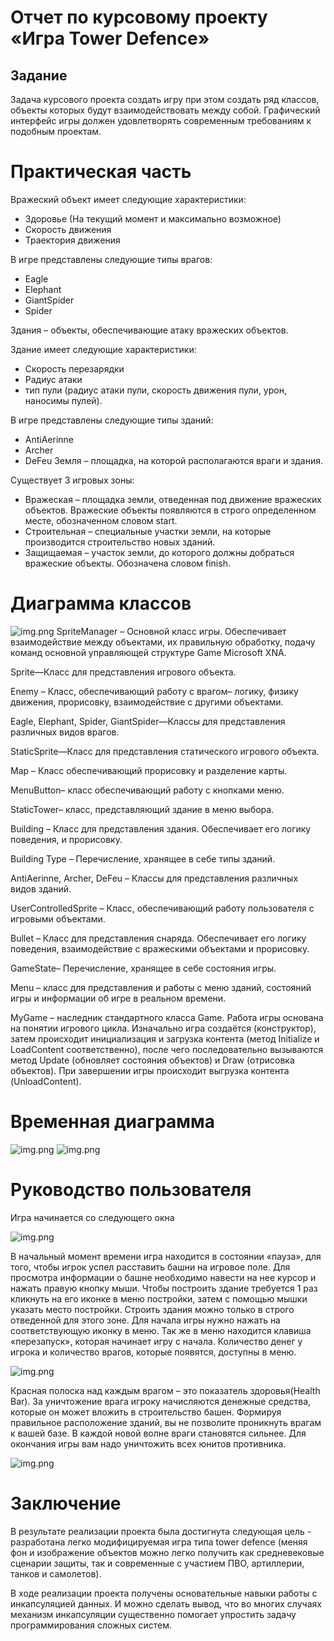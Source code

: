 # Отчет по курсовому проекту «Игра Tower Defence»
## Задание
Задача курсового проекта создать игру при этом создать ряд классов, объекты которых будут взаимодействовать между собой. Графический интерфейс игры должен удовлетворять современным требованиям к подобным проектам.
# Практическая часть
Вражеский объект имеет следующие характеристики:
* Здоровье (На текущий момент и максимально возможное)
* Скорость движения
* Траектория движения

В игре представлены следующие типы врагов:
* Eagle
* Elephant
* GiantSpider
* Spider

Здания – объекты, обеспечивающие атаку вражеских объектов.

Здание имеет следующие характеристики:
* Скорость перезарядки
* Радиус атаки
* тип пули (радиус атаки пули, скорость движения пули, урон, наносимы пулей).

В игре представлены следующие типы зданий:
* AntiAerinne
* Archer
* DeFeu
Земля – площадка, на которой располагаются враги и здания.

Существует  3 игровых зоны:
* Вражеская – площадка земли, отведенная под движение вражеских объектов. Вражеские объекты появляются в строго определенном месте, обозначенном словом start.
* Строительная – специальные участки земли, на которые производится строительство новых зданий. 
* Защищаемая – участок земли, до которого должны добраться вражеские объекты. Обозначена словом finish.

# Диаграмма классов
![img.png](images/img.png)
SpriteManager – Основной класс игры. Обеспечивает взаимодействие между объектами, их правильную обработку, подачу команд основной управляющей структуре Game Microsoft XNA. 

Sprite—Класс для представления игрового объекта.

Enemy – Класс, обеспечивающий работу с врагом– логику, физику движения, прорисовку, взаимодействие с другими объектами.

Eagle, Elephant, Spider, GiantSpider—Классы для представления различных видов врагов.

StaticSprite—Класс для представления статического игрового объекта.

Map – Класс обеспечивающий прорисовку и разделение карты.

MenuButton– класс обеспечивающий работу с кнопками меню. 

StaticTower– класс, представляющий здание в меню выбора. 

Building – Класс для представления здания. Обеспечивает его логику поведения, и прорисовку.

Building Type – Перечисление, хранящее в себе типы зданий.

AntiAerinne, Archer, DeFeu – Классы для представления различных видов зданий.

UserControlledSprite – Класс, обеспечивающий работу пользователя с игровыми объектами.

Bullet – Класс для представления снаряда. Обеспечивает его логику поведения, взаимодействие с вражескими объектами и прорисовку.

GameState– Перечисление, хранящее в себе состояния игры.

Menu – класс для представления и работы с меню зданий, состояний игры и информации об игре в реальном времени.

MyGame – наследник стандартного класса Game. Работа игры основана на понятии игрового цикла. Изначально игра создаётся (конструктор), затем происходит инициализация и загрузка контента (метод Initialize и LoadContent соответственно), после чего последовательно вызываются метод Update (обновляет состояния объектов) и Draw (отрисовка объектов). При завершении игры происходит выгрузка контента (UnloadContent).
# Временная диаграмма
![img.png](images/img2.png)
![img.png](images/img3.png)
# Руководство пользователя
Игра начинается со следующего окна

![img.png](images/img4.png)

В начальный момент времени игра находится в состоянии «пауза», для того, чтобы игрок успел расставить башни на игровое поле. Для просмотра информации о башне необходимо навести на нее курсор и  нажать правую кнопку мыши. Чтобы построить здание требуется 1 раз кликнуть на его иконке в меню постройки, затем с помощью мышки указать место постройки. Строить здания можно только в строго отведенной для этого зоне. Для начала игры нужно нажать на соответствующую иконку в меню. Так же в меню находится клавиша «перезапуск», которая начинает игру с начала. Количество денег у игрока и количество врагов, которые появятся, доступны в меню.

![img.png](images/img5.png)

Красная полоска над каждым врагом – это показатель здоровья(Health Bar). За уничтожение врага игроку начисляются денежные средства, которые он может вложить в строительство башен. Формируя правильное расположение зданий, вы не позволите проникнуть врагам к вашей базе. В каждой новой волне враги становятся сильнее. Для окончания игры вам надо уничтожить всех юнитов противника.

![img.png](images/img6.png)
# Заключение
В результате реализации проекта была достигнута следующая цель - разработана легко модифицируемая игра типа tower defence (меняя фон и изображение объектов можно легко получить как средневековые сценарии защиты, так и современные с участием ПВО, артиллерии, танков и самолетов).

В ходе реализации проекта получены основательные навыки работы с инкапсуляцией данных. И можно сделать вывод, что во многих случаях механизм инкапсуляции существенно помогает упростить задачу программирования сложных систем.
